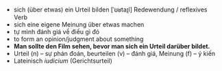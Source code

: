 - sich (über etwas) ein Urteil bilden	[ˈʊʁtaɪ̯l]	Redewendung / reflexives Verb	
- sich eine eigene Meinung über etwas machen
- tự mình đánh giá về điều gì đó
- to form an opinion/judgment about something
- **Man sollte den Film sehen, bevor man sich ein Urteil darüber bildet.**
- Urteil (n) – sự phán đoán, beurteilen (v) – đánh giá, Meinung (f) – ý kiến	
- Lateinisch *iudicium* (Gerichtsurteil)